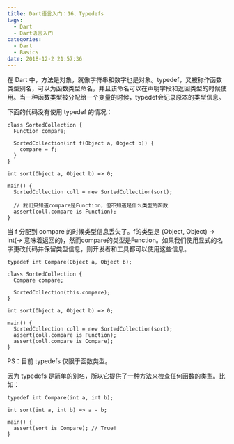 ```yaml
---
title: Dart语言入门：16、Typedefs
tags:
  - Dart
  - Dart语言入门
categories:
  - Dart
  - Basics
date: 2018-12-2 21:57:36
---
```


在 Dart 中，方法是对象，就像字符串和数字也是对象。typedef，又被称作函数类型别名，可以为函数类型命名，并且该命名可以在声明字段和返回类型的时候使用。当一种函数类型被分配给一个变量的时候，typedef会记录原本的类型信息。

下面的代码没有使用 typedef 的情况：
```
class SortedCollection {
  Function compare;

  SortedCollection(int f(Object a, Object b)) {
    compare = f;
  }
}

int sort(Object a, Object b) => 0;

main() {
  SortedCollection coll = new SortedCollection(sort);

  // 我们只知道compare是Function，但不知道是什么类型的函数
  assert(coll.compare is Function);
}
```
当 f 分配到 compare 的时候类型信息丢失了。f的类型是 (Object, Object) → int(→ 意味着返回的)，然而compare的类型是Function。如果我们使用显式的名字更改代码并保留类型信息，则开发者和工具都可以使用这些信息。
```
typedef int Compare(Object a, Object b);

class SortedCollection {
  Compare compare;

  SortedCollection(this.compare);
}

int sort(Object a, Object b) => 0;

main() {
  SortedCollection coll = new SortedCollection(sort);
  assert(coll.compare is Function);
  assert(coll.compare is Compare);
}
```
PS：目前 typedefs 仅限于函数类型。

因为 typedefs 是简单的别名，所以它提供了一种方法来检查任何函数的类型。比如：
```
typedef int Compare(int a, int b);

int sort(int a, int b) => a - b;

main() {
  assert(sort is Compare); // True!
}
```